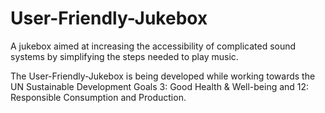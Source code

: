 # User-Friendly-Jukebox
A jukebox aimed at increasing the accessibility of complicated sound systems by simplifying the steps needed to play music.

The User-Friendly-Jukebox is being developed while working towards the UN Sustainable Development Goals 3: Good Health & Well-being and 12: Responsible Consumption and Production. 
